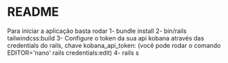 # README

Para iniciar a aplicação basta rodar
1- bundle install
2- bin/rails tailwindcss:build
3- Configure o token da sua api kobana através das credentials do rails, chave kobana_api_token: (você pode rodar o comando EDITOR='nano' rails credentials:edit)
4- rails s


